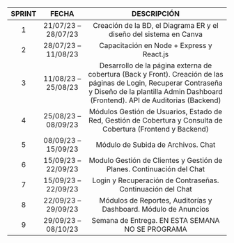 | SPRINT  | FECHA | DESCRIPCIÓN |
|:-------:|:-----:|:----------:|
| 1      | 21/07/23 – 28/07/23 | Creación de la BD, el Diagrama ER y el diseño del sistema en Canva    |
| 2      | 28/07/23 – 11/08/23 | Capacitación en Node + Express y React.js   |
| 3      | 11/08/23 – 25/08/23 | Desarrollo de la página externa de cobertura (Back y Front). Creación de las páginas de Login, Recuperar Contraseña y Diseño de la plantilla Admin Dashboard (Frontend). API de Auditorias (Backend) |
| 4      | 25/08/23 – 08/09/23 | Módulos Gestión de Usuarios, Estado de Red, Gestión de Cobertura y Consulta de Cobertura (Frontend y Backend) |
| 5      | 08/09/23 – 15/09/23 | Módulo de Subida de Archivos. Chat       |
| 6      | 15/09/23 – 22/09/23 | Modulo Gestión de Clientes y Gestión de Planes. Continuación del Chat |
| 7      | 15/09/23 – 22/09/23 | Login y Recuperación de Contraseñas. Continuación del Chat     |
| 8      | 22/09/23 – 29/09/23 | Módulos de Reportes, Auditorías y Dashboard. Módulo de Anuncios |
| 9      | 29/09/23 – 08/10/23 | Semana de Entrega. EN ESTA SEMANA NO SE PROGRAMA  |

